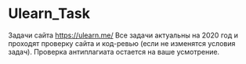 # Ulearn_Task
Задачи сайта https://ulearn.me/ Все задачи актуальны на 2020 год и проходят проверку сайта и код-ревью (если не изменятся условия задач). Проверка антиплагиата остается на ваше усмотрение.
